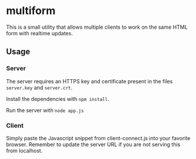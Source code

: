 # multiform

This is a small utility that allows multiple clients to work on the same HTML form with realtime updates.

## Usage

### Server

The server requires an HTTPS key and certificate present in the files `server.key` and `server.crt`.

Install the dependencies with `npm install`.

Run the server with `node app.js`

### Client

Simply paste the Javascript snippet from client-connect.js into your favorite browser. Remember to update the server URL if you are not serving this from localhost.
